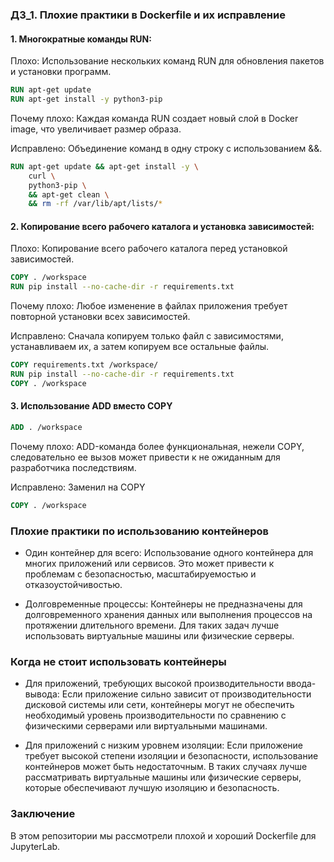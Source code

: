 ### ДЗ_1. Плохие практики в Dockerfile и их исправление
#### 1. Многократные команды RUN:
Плохо: Использование нескольких команд RUN для обновления пакетов и установки программ.
```dockerfile
RUN apt-get update
RUN apt-get install -y python3-pip
```
Почему плохо: Каждая команда RUN создает новый слой в Docker image, что увеличивает размер образа.

Исправлено: Объединение команд в одну строку с использованием &&.
```dockerfile
RUN apt-get update && apt-get install -y \
    curl \
    python3-pip \
    && apt-get clean \
    && rm -rf /var/lib/apt/lists/*
```

#### 2. Копирование всего рабочего каталога и установка зависимостей:

Плохо: Копирование всего рабочего каталога перед установкой зависимостей.
```dockerfile
COPY . /workspace
RUN pip install --no-cache-dir -r requirements.txt
```
Почему плохо: Любое изменение в файлах приложения требует повторной установки всех зависимостей.

Исправлено: Сначала копируем только файл с зависимостями, устанавливаем их, а затем копируем все остальные файлы.

```dockerfile
COPY requirements.txt /workspace/
RUN pip install --no-cache-dir -r requirements.txt
COPY . /workspace
```

#### 3. Использование ADD вместо COPY

```dockerfile
ADD . /workspace
```
Почему плохо: ADD-команда более функциональная, нежели COPY, следовательно ее вызов может привести к не ожиданным для разработчика последствиям.

Исправлено: Заменил на COPY

```dockerfile
COPY . /workspace
```

### Плохие практики по использованию контейнеров
- Один контейнер для всего: Использование одного контейнера для многих приложений или сервисов. Это может привести к проблемам с безопасностью, масштабируемостью и отказоустойчивостью.

- Долговременные процессы: Контейнеры не предназначены для долговременного хранения данных или выполнения процессов на протяжении длительного времени. Для таких задач лучше использовать виртуальные машины или физические серверы.

### Когда не стоит использовать контейнеры
- Для приложений, требующих высокой производительности ввода-вывода: Если приложение сильно зависит от производительности дисковой системы или сети, контейнеры могут не обеспечить необходимый уровень производительности по сравнению с физическими серверами или виртуальными машинами.

- Для приложений с низким уровнем изоляции: Если приложение требует высокой степени изоляции и безопасности, использование контейнеров может быть недостаточным. В таких случаях лучше рассматривать виртуальные машины или физические серверы, которые обеспечивают лучшую изоляцию и безопасность.

### Заключение
В этом репозитории мы рассмотрели плохой и хороший Dockerfile для JupyterLab.